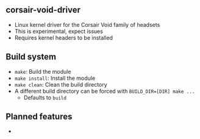 ## corsair-void-driver
  - Linux kernel driver for the Corsair Void family of headsets
  - This is experimental, expect issues
  - Requires kernel headers to be installed

## Build system
  - `make`: Build the module
  - `make install`: Install the module
  - `make clean`: Clean the build directory
  - A different build directory can be forced with `BUILD_DIR=[DIR] make ...`
    - Defaults to `build`

## Planned features
  - 
